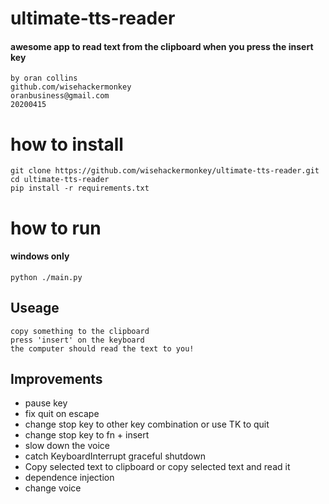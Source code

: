 # ultimate-tts-reader
####  awesome app to read text from the clipboard when you press the insert key
```
by oran collins
github.com/wisehackermonkey
oranbusiness@gmail.com
20200415
```

# how to install 

```
git clone https://github.com/wisehackermonkey/ultimate-tts-reader.git
cd ultimate-tts-reader
pip install -r requirements.txt
```

# how to run 

#### windows only
```
python ./main.py
```
## Useage
```
copy something to the clipboard
press 'insert' on the keyboard
the computer should read the text to you!
```


## Improvements
- pause key
- fix quit on escape
- change stop key to other key combination or use TK to quit
- change stop key to fn + insert
- slow down the voice
- catch KeyboardInterrupt graceful shutdown
- Copy selected text to clipboard or copy selected text and read it
- dependence injection
- change voice